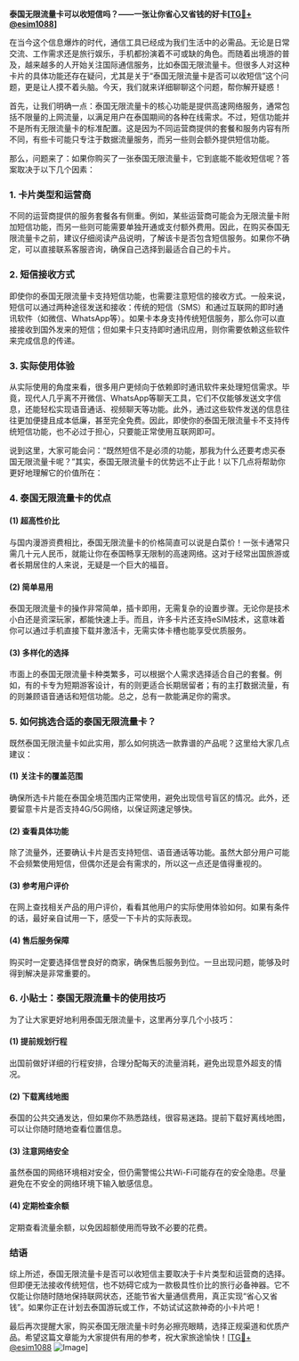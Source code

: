 **泰国无限流量卡可以收短信吗？——一张让你省心又省钱的好卡[[TG💪+ @esim1088](https://t.me/s/esim1088)]**

在当今这个信息爆炸的时代，通信工具已经成为我们生活中的必需品。无论是日常交流、工作需求还是旅行娱乐，手机都扮演着不可或缺的角色。而随着出境游的普及，越来越多的人开始关注国际通信服务，比如泰国无限流量卡。但很多人对这种卡片的具体功能还存在疑问，尤其是关于“泰国无限流量卡是否可以收短信”这个问题，更是让人摸不着头脑。今天，我们就来详细聊聊这个问题，帮你解开疑惑！

首先，让我们明确一点：泰国无限流量卡的核心功能是提供高速网络服务，通常包括不限量的上网流量，以满足用户在泰国期间的各种在线需求。不过，短信功能并不是所有无限流量卡的标准配置。这是因为不同运营商提供的套餐和服务内容有所不同，有些卡可能只专注于数据流量服务，而另一些则会额外提供短信功能。

那么，问题来了：如果你购买了一张泰国无限流量卡，它到底能不能收短信呢？答案取决于以下几个因素：

### **1. 卡片类型和运营商**
不同的运营商提供的服务套餐各有侧重。例如，某些运营商可能会为无限流量卡附加短信功能，而另一些则可能需要单独开通或支付额外费用。因此，在购买泰国无限流量卡之前，建议仔细阅读产品说明，了解该卡是否包含短信服务。如果你不确定，可以直接联系客服咨询，确保自己选择到最适合自己的卡片。

### **2. 短信接收方式**
即使你的泰国无限流量卡支持短信功能，也需要注意短信的接收方式。一般来说，短信可以通过两种途径发送和接收：传统的短信（SMS）和通过互联网的即时通讯软件（如微信、WhatsApp等）。如果卡本身支持传统短信服务，那么你可以直接接收到国外发来的短信；但如果卡只支持即时通讯应用，则你需要依赖这些软件来完成信息的传递。

### **3. 实际使用体验**
从实际使用的角度来看，很多用户更倾向于依赖即时通讯软件来处理短信需求。毕竟，现代人几乎离不开微信、WhatsApp等聊天工具，它们不仅能够发送文字信息，还能轻松实现语音通话、视频聊天等功能。此外，通过这些软件发送的信息往往更加便捷且成本低廉，甚至完全免费。因此，即使你的泰国无限流量卡不支持传统短信功能，也不必过于担心，只要能正常使用互联网即可。

说到这里，大家可能会问：“既然短信不是必须的功能，那我为什么还要考虑买泰国无限流量卡呢？”其实，泰国无限流量卡的优势远不止于此！以下几点将帮助你更好地理解它的价值所在：

### **4. 泰国无限流量卡的优点**
#### **(1) 超高性价比**
与国内漫游资费相比，泰国无限流量卡的价格简直可以说是白菜价！一张卡通常只需几十元人民币，就能让你在泰国畅享无限制的高速网络。这对于经常出国旅游或者长期居住的人来说，无疑是一个巨大的福音。

#### **(2) 简单易用**
泰国无限流量卡的操作非常简单，插卡即用，无需复杂的设置步骤。无论你是技术小白还是资深玩家，都能快速上手。而且，许多卡片还支持eSIM技术，这意味着你可以通过手机直接下载并激活卡，无需实体卡槽也能享受优质服务。

#### **(3) 多样化的选择**
市面上的泰国无限流量卡种类繁多，可以根据个人需求选择适合自己的套餐。例如，有的卡专为短期游客设计，有的则更适合长期居留者；有的主打数据流量，有的则兼顾语音通话和短信功能。总之，总有一款能满足你的需求。

### **5. 如何挑选合适的泰国无限流量卡？**
既然泰国无限流量卡如此实用，那么如何挑选一款靠谱的产品呢？这里给大家几点建议：

#### **(1) 关注卡的覆盖范围**
确保所选卡片能在泰国全境范围内正常使用，避免出现信号盲区的情况。此外，还要留意卡片是否支持4G/5G网络，以保证网速足够快。

#### **(2) 查看具体功能**
除了流量外，还要确认卡片是否支持短信、语音通话等功能。虽然大部分用户可能不会频繁使用短信，但偶尔还是会有需求的，所以这一点还是值得重视的。

#### **(3) 参考用户评价**
在网上查找相关产品的用户评价，看看其他用户的实际使用体验如何。如果有条件的话，最好亲自试用一下，感受一下卡片的实际表现。

#### **(4) 售后服务保障**
购买时一定要选择信誉良好的商家，确保售后服务到位。一旦出现问题，能够及时得到解决是非常重要的。

### **6. 小贴士：泰国无限流量卡的使用技巧**
为了让大家更好地利用泰国无限流量卡，这里再分享几个小技巧：

#### **(1) 提前规划行程**
出国前做好详细的行程安排，合理分配每天的流量消耗，避免出现意外超支的情况。

#### **(2) 下载离线地图**
泰国的公共交通发达，但如果你不熟悉路线，很容易迷路。提前下载好离线地图，可以让你随时随地查看位置信息。

#### **(3) 注意网络安全**
虽然泰国的网络环境相对安全，但仍需警惕公共Wi-Fi可能存在的安全隐患。尽量避免在不安全的网络环境下输入敏感信息。

#### **(4) 定期检查余额**
定期查看流量余额，以免因超额使用而导致不必要的花费。

### **结语**
综上所述，泰国无限流量卡是否可以收短信主要取决于卡片类型和运营商的选择。但即便无法接收传统短信，也不妨碍它成为一款极具性价比的旅行必备神器。它不仅能让你随时随地保持联网状态，还能节省大量通信费用，真正实现“省心又省钱”。如果你正在计划去泰国游玩或工作，不妨试试这款神奇的小卡片吧！

最后再次提醒大家，购买泰国无限流量卡时务必擦亮眼睛，选择正规渠道和优质产品。希望这篇文章能为大家提供有用的参考，祝大家旅途愉快！[[TG💪+ @esim1088](https://t.me/s/esim1088) ![Image](https://i.postimg.cc/4NQfJmqS/Snipaste-2025-05-13-00-14-12.png)]